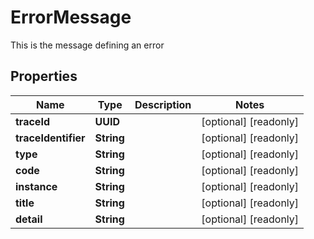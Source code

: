 

# ErrorMessage

This is the message defining an error

## Properties

Name | Type | Description | Notes
------------ | ------------- | ------------- | -------------
**traceId** | **UUID** |  |  [optional] [readonly]
**traceIdentifier** | **String** |  |  [optional] [readonly]
**type** | **String** |  |  [optional] [readonly]
**code** | **String** |  |  [optional] [readonly]
**instance** | **String** |  |  [optional] [readonly]
**title** | **String** |  |  [optional] [readonly]
**detail** | **String** |  |  [optional] [readonly]



